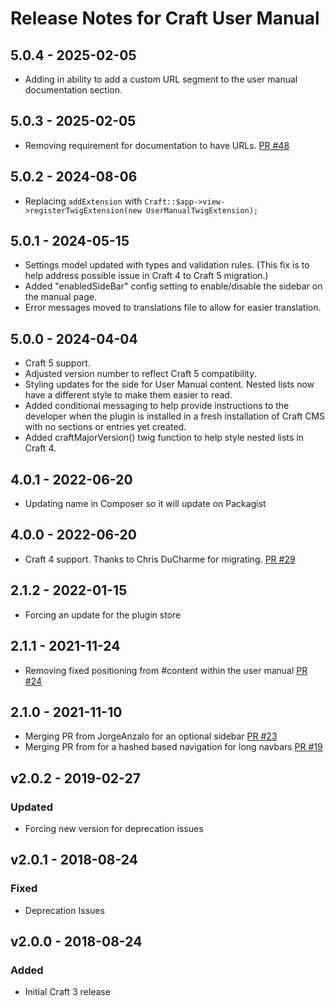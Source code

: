 # Release Notes for Craft User Manual

## 5.0.4 - 2025-02-05
- Adding in ability to add a custom URL segment to the user manual documentation section.

## 5.0.3 - 2025-02-05
- Removing requirement for documentation to have URLs. [PR #48](https://github.com/RobErskine/Craft-User-Manual/pull/48)

## 5.0.2 - 2024-08-06
- Replacing `addExtension` with `Craft::$app->view->registerTwigExtension(new UserManualTwigExtension);`

## 5.0.1 - 2024-05-15
 - Settings model updated with types and validation rules. (This fix is to help address possible issue in Craft 4 to Craft 5 migration.)
 - Added "enabledSideBar" config setting to enable/disable the sidebar on the manual page.
 - Error messages moved to translations file to allow for easier translation.

## 5.0.0 - 2024-04-04
- Craft 5 support.
- Adjusted version number to reflect Craft 5 compatibility.
- Styling updates for the side for User Manual content. Nested lists now have a different style to make them easier to read.
- Added conditional messaging to help provide instructions to the developer when the plugin is installed in a fresh installation of Craft CMS with no sections or entries yet created.
- Added craftMajorVersion() twig function to help style nested lists in Craft 4.

## 4.0.1 - 2022-06-20
- Updating name in Composer so it will update on Packagist

## 4.0.0 - 2022-06-20
- Craft 4 support. Thanks to Chris DuCharme for migrating. [PR #29](https://github.com/roberskine/Craft-User-Manual/pull/29)

## 2.1.2 - 2022-01-15
- Forcing an update for the plugin store

## 2.1.1 - 2021-11-24
- Removing fixed positioning from #content within the user manual [PR #24](https://github.com/roberskine/Craft-User-Manual/pull/24)

## 2.1.0 - 2021-11-10
- Merging PR from JorgeAnzalo for an optional sidebar [PR #23](https://github.com/roberskine/Craft-User-Manual/pull/23)
- Merging PR from for a hashed based navigation for long navbars [PR #19](https://github.com/roberskine/Craft-User-Manual/pull/19)

## v2.0.2 - 2019-02-27
### Updated
- Forcing new version for deprecation issues

## v2.0.1 - 2018-08-24
### Fixed
- Deprecation Issues

## v2.0.0 - 2018-08-24
### Added
- Initial Craft 3 release
